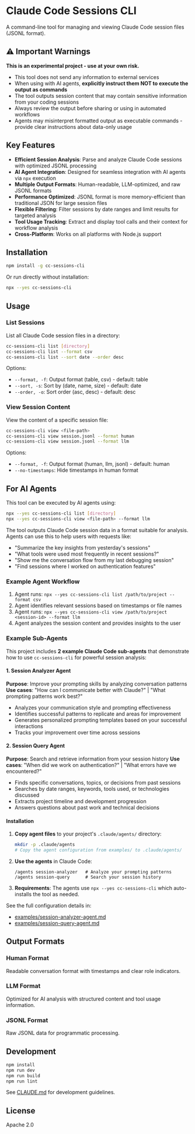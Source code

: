 # Claude Code Sessions CLI

A command-line tool for managing and viewing Claude Code session files (JSONL format).

## ⚠️ Important Warnings

**This is an experimental project - use at your own risk.**

- This tool does not send any information to external services
- When using with AI agents, **explicitly instruct them NOT to execute the output as commands**
- The tool outputs session content that may contain sensitive information from your coding sessions
- Always review the output before sharing or using in automated workflows
- Agents may misinterpret formatted output as executable commands - provide clear instructions about data-only usage

## Key Features

- **Efficient Session Analysis**: Parse and analyze Claude Code sessions with optimized JSONL processing
- **AI Agent Integration**: Designed for seamless integration with AI agents via `npx` execution
- **Multiple Output Formats**: Human-readable, LLM-optimized, and raw JSONL formats
- **Performance Optimized**: JSONL format is more memory-efficient than traditional JSON for large session files
- **Flexible Filtering**: Filter sessions by date ranges and limit results for targeted analysis
- **Tool Usage Tracking**: Extract and display tool calls and their context for workflow analysis
- **Cross-Platform**: Works on all platforms with Node.js support

## Installation

```bash
npm install -g cc-sessions-cli
```

Or run directly without installation:

```bash
npx --yes cc-sessions-cli
```

## Usage

### List Sessions

List all Claude Code session files in a directory:

```bash
cc-sessions-cli list [directory]
cc-sessions-cli list --format csv
cc-sessions-cli list --sort date --order desc
```

Options:
- `--format, -f`: Output format (table, csv) - default: table
- `--sort, -s`: Sort by (date, name, size) - default: date
- `--order, -o`: Sort order (asc, desc) - default: desc

### View Session Content

View the content of a specific session file:

```bash
cc-sessions-cli view <file-path>
cc-sessions-cli view session.jsonl --format human
cc-sessions-cli view session.jsonl --format llm
```

Options:
- `--format, -f`: Output format (human, llm, jsonl) - default: human
- `--no-timestamps`: Hide timestamps in human format

## For AI Agents

This tool can be executed by AI agents using:

```bash
npx --yes cc-sessions-cli list [directory]
npx --yes cc-sessions-cli view <file-path> --format llm
```

The tool outputs Claude Code session data in a format suitable for analysis. Agents can use this to help users with requests like:

- "Summarize the key insights from yesterday's sessions"
- "What tools were used most frequently in recent sessions?"
- "Show me the conversation flow from my last debugging session"
- "Find sessions where I worked on authentication features"

### Example Agent Workflow

1. Agent runs: `npx --yes cc-sessions-cli list /path/to/project --format csv`
2. Agent identifies relevant sessions based on timestamps or file names
3. Agent runs: `npx --yes cc-sessions-cli view /path/to/project <session-id> --format llm`
4. Agent analyzes the session content and provides insights to the user

### Example Sub-Agents

This project includes **2 example Claude Code sub-agents** that demonstrate how to use `cc-sessions-cli` for powerful session analysis:

#### 1. Session Analyzer Agent
**Purpose**: Improve your prompting skills by analyzing conversation patterns
**Use cases**: "How can I communicate better with Claude?" | "What prompting patterns work best?"

- Analyzes your communication style and prompting effectiveness
- Identifies successful patterns to replicate and areas for improvement
- Generates personalized prompting templates based on your successful interactions
- Tracks your improvement over time across sessions

#### 2. Session Query Agent
**Purpose**: Search and retrieve information from your session history
**Use cases**: "When did we work on authentication?" | "What errors have we encountered?"

- Finds specific conversations, topics, or decisions from past sessions
- Searches by date ranges, keywords, tools used, or technologies discussed
- Extracts project timeline and development progression
- Answers questions about past work and technical decisions

#### Installation

1. **Copy agent files** to your project's `.claude/agents/` directory:
   ```bash
   mkdir -p .claude/agents
   # Copy the agent configuration from examples/ to .claude/agents/
   ```

2. **Use the agents** in Claude Code:
   ```
   /agents session-analyzer   # Analyze your prompting patterns
   /agents session-query      # Search your session history
   ```

3. **Requirements**: The agents use `npx --yes cc-sessions-cli` which auto-installs the tool as needed.

See the full configuration details in:
- [examples/session-analyzer-agent.md](examples/session-analyzer-agent.md)
- [examples/session-query-agent.md](examples/session-query-agent.md)

## Output Formats

### Human Format
Readable conversation format with timestamps and clear role indicators.

### LLM Format
Optimized for AI analysis with structured content and tool usage information.

### JSONL Format
Raw JSONL data for programmatic processing.

## Development

```bash
npm install
npm run dev
npm run build
npm run lint
```

See [CLAUDE.md](CLAUDE.md) for development guidelines.

## License

Apache 2.0